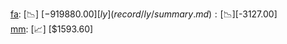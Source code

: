 [fa](record/fa/summary.md): [📉] [$-919880.00]  
[ly](record/ly/summary.md): [📉] [$-3127.00]  
[mm](record/mm/summary.md): [📈] [$1593.60]  
